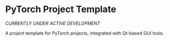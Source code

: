 # PyTorch Project Template

*CURRENTLY UNDER ACTIVE DEVELOPMENT*

A project template for PyTorch projects, integrated with Qt-based GUI tools.
